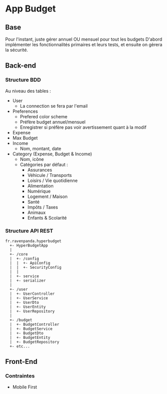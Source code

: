 # App Budget

## Base

Pour l'instant, juste gérer annuel OU mensuel pour tout les budgets
D'abord implémenter les fonctionnalités primaires et leurs tests, et ensuite on gèrera la sécurité.

## Back-end

### Structure BDD

Au niveau des tables :
- User
  - La connection se fera par l'email
- Preferences
  - Prefered color scheme
  - Préfère budget annuel/mensuel
  - Enregistrer si préfère pas voir avertissement quant à la modif
- Expense
- Max Budget
- Income
  - Nom, montant, date
- Category (Expense, Budget & Income)
  - Nom, icône
  - Catégories par défaut :
    - Assurances
    - Véhicule / Transports
    - Loisirs / Vie quotidienne
    - Alimentation
    - Numérique
    - Logement / Maison
    - Santé
    - Impôts / Taxes
    - Animaux
    - Enfants & Scolarité

### Structure API REST

```
fr.ravenpanda.hyperbudget
  +- HyperBudgetApp
  |
  +- /core
  |  +- /config
  |  |  +- ApiConfig
  |  |  +- SecurityConfig
  |  |
  |  +- service
  |  +- serializer
  |
  +- /user
  |  +- UserController
  |  +- UserService
  |  +- UserDto
  |  +- UserEntity
  |  +- UserRepository
  |
  +- /budget
  |  +- BudgetController
  |  +- BudgetService
  |  +- BudgetDto
  |  +- BudgetEntity
  |  +- BudgetRepository
  +- etc...
```

## Front-End

### Contraintes

- Mobile First
